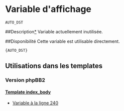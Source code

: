 # Variable d'affichage
```
AUTO_DST
```


##Description[*](https://fa-tvars.appspot.com/var/AUTO_DST)
Variable actuellement inutilisée.

##Disponibilité
Cette variable est utilisable directement.

```html
{AUTO_DST}
```

## Utilisations dans les templates

### Version phpBB2

#### [Template index_body](subsilver/index_body.md#readme)
* [Variable &agrave; la ligne 240](../subsilver/index_body.tpl#L240)